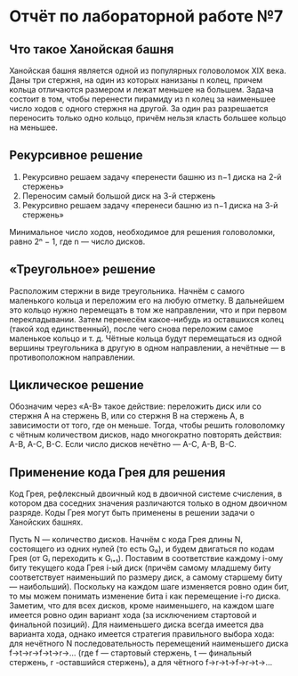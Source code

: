 # Отчёт по лабораторной работе №7 #

## Что такое Ханойская башня ##

Ханойская башня является одной из популярных головоломок XIX века. Даны три стержня, на один из которых нанизаны n колец, причем кольца отличаются размером и лежат меньшее на большем. Задача состоит в том, чтобы перенести пирамиду из n колец за наименьшее число ходов с одного стержня на другой. За один раз разрешается переносить только одно кольцо, причём нельзя класть большее кольцо на меньшее.

## Рекурсивное решение ##

1. Рекурсивно решаем задачу «перенести башню из n−1 диска на 2-й стержень»
2. Переносим самый большой диск на 3-й стержень
3. Рекурсивно решаем задачу «перенеси башню из n−1 диска на 3-й стержень»

Минимальное число ходов, необходимое для решения головоломки, равно 2ⁿ − 1, где n — число дисков.

## «Треугольное» решение ##

Расположим стержни в виде треугольника. Начнём с самого маленького кольца и переложим его на любую отметку. В дальнейшем это кольцо нужно перемещать в том же направлении, что и при первом перекладывании. Затем перенесём какое-нибудь из оставшихся колец (такой ход единственный), после чего снова переложим самое маленькое кольцо и т. д. Чётные кольца будут перемещаться из одной вершины треугольника в другую в одном направлении, а нечётные — в противоположном направлении.

## Циклическое решение ##

Обозначим через «A-B» такое действие: переложить диск или со стержня A на стержень B, или со стержня B на стержень A, в зависимости от того, где он меньше. Тогда, чтобы решить головоломку с чётным количеством дисков, надо многократно повторять действия: A-B, A-C, B-C. Если число дисков нечётно — A-C, A-B, B-C.

## Применение кода Грея для решения ##

Код Грея, рефлексный двоичный код в двоичной системе счисления, в котором два соседних значения различаются только в одном двоичном разряде. Коды Грея могут быть применены в решении задачи о Ханойских башнях.

Пусть N — количество дисков. Начнём с кода Грея длины N, состоящего из одних нулей (то есть G₀), и будем двигаться по кодам Грея (от Gᵢ переходить к Gᵢ₊₁). Поставим в соответствие каждому i-ому биту текущего кода Грея i-ый диск (причём самому младшему биту соответствует наименьший по размеру диск, а самому старшему биту — наибольший). Поскольку на каждом шаге изменяется ровно один бит, то мы можем понимать изменение бита i как перемещение i-го диска. Заметим, что для всех дисков, кроме наименьшего, на каждом шаге имеется ровно один вариант хода (за исключением стартовой и финальной позиций). Для наименьшего диска всегда имеется два варианта хода, однако имеется стратегия правильного выбора хода: для нечётного N последовательность перемещений наименьшего диска f→t→r→f→t→r→… (где f — стартовый стержень, t — финальный стержень, r -оставшийся стержень), а для чётного f→r→t→f→r→t→…
